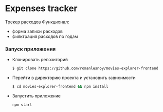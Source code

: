 # Expenses tracker

Трекер расходов
Функционал:
 - форма записи расходов
 - фильтрация расходов по годам 

### Запуск приложения

- Клонировать репозиторий
    ```bash
    $ git clone https://github.com/romanlesnoy/movies-explorer-frontend.git
    ```
- Перейти в директорию проекта и установить зависимости
    ```bash
    $ cd movies-explorer-frontend && npm install
    ```
- Запустить приложение
    ```bash
    npm start
    ```
